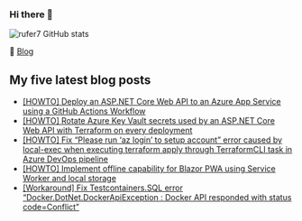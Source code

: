 ### Hi there 👋

<img alt="rufer7 GitHub stats" src="https://github-readme-stats.vercel.app/api?username=rufer7&count_private=true&show_icons=true&theme=dark&include_all_commits=true">

:newspaper: [Blog](https://blog.rufer.be/)

## My five latest blog posts

<!-- BLOG-POST-LIST:START -->
- [[HOWTO] Deploy an ASP.NET Core Web API to an Azure App Service using a GitHub Actions Workflow](https://blog.rufer.be/2024/11/11/howto-deploy-an-asp-net-core-web-api-to-an-azure-app-service-using-a-github-actions-workflow/)
- [[HOWTO] Rotate Azure Key Vault secrets used by an ASP.NET Core Web API with Terraform on every deployment](https://blog.rufer.be/2024/11/08/howto-rotate-azure-key-vault-secrets-used-by-an-asp-net-core-web-api-with-terraform-on-every-deployment/)
- [[HOWTO] Fix “Please run ‘az login’ to setup account” error caused by local-exec when executing terraform apply through TerraformCLI task in Azure DevOps pipeline](https://blog.rufer.be/2024/10/06/howto-fix-please-run-az-login-to-setup-account-error-caused-by-local-exec-when-executing-terraform-apply-through-terraformcli-task-in-azure-devops-pipeline/)
- [[HOWTO] Implement offline capability for Blazor PWA using Service Worker and local storage](https://blog.rufer.be/2024/10/02/howto-implement-offline-capability-for-blazor-pwa-using-service-worker-and-local-storage/)
- [[Workaround] Fix Testcontainers.SQL error “Docker.DotNet.DockerApiException : Docker API responded with status code=Conflict”](https://blog.rufer.be/2024/09/22/workaround-fix-testcontainers-sql-error-docker-dotnet-dockerapiexception-docker-api-responded-with-status-codeconflict/)
<!-- BLOG-POST-LIST:END -->
